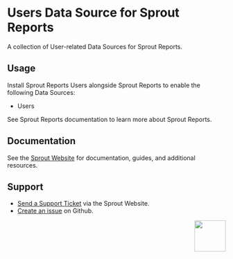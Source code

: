 # Users Data Source for Sprout Reports

A collection of User-related Data Sources for Sprout Reports.

## Usage

Install Sprout Reports Users alongside Sprout Reports to enable the following Data Sources:

- Users  

See Sprout Reports documentation to learn more about Sprout Reports.

## Documentation

See the [Sprout Website](https://sprout.barrelstrengthdesign.com/craft-plugins/reports/docs) for documentation, guides, and additional resources. 

## Support

- [Send a Support Ticket](https://sprout.barrelstrengthdesign.com/craft-plugins/request/support) via the Sprout Website.
- [Create an issue](https://github.com/barrelstrength/craft-sprout-reports-users/issues) on Github.

<a href="https://sprout.barrelstrengthdesign.com" target="_blank">
  <img src="https://s3.amazonaws.com/sprout.barrelstrengthdesign.com-assets/content/plugins/sprout-icon.svg" width="72" align="right">
</a>